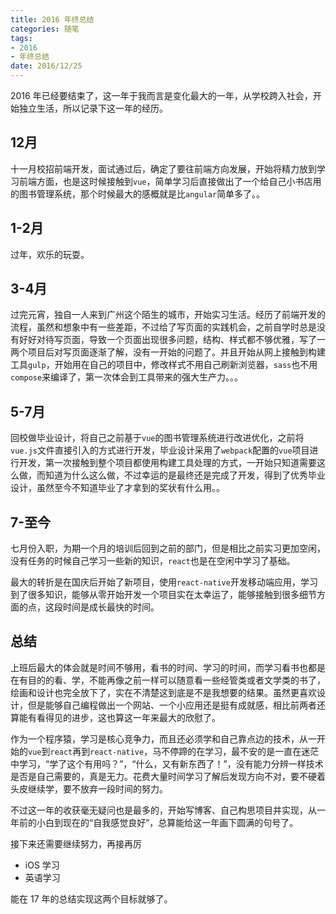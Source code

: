 ```yaml
---
title: 2016 年终总结
categories: 随笔
tags:
- 2016
- 年终总结
date: 2016/12/25
---
```


2016 年已经要结束了，这一年于我而言是变化最大的一年，从学校跨入社会，开始独立生活，所以记录下这一年的经历。

<!--more-->

## 12月

十一月校招前端开发，面试通过后，确定了要往前端方向发展，开始将精力放到学习前端方面，也是这时候接触到`vue`，简单学习后直接做出了一个给自己小书店用的图书管理系统，那个时候最大的感概就是比`angular`简单多了。。

## 1-2月
过年，欢乐的玩耍。

## 3-4月

过完元宵，独自一人来到广州这个陌生的城市，开始实习生活。经历了前端开发的流程，虽然和想象中有一些差距，不过给了写页面的实践机会，之前自学时总是没有好好对待写页面，导致一个页面出现很多问题，结构、样式都不够优雅，写了一两个项目后对写页面逐渐了解，没有一开始的问题了。并且开始从网上接触到构建工具`gulp`，开始用在自己的项目中，修改样式不用自己刷新浏览器，`sass`也不用`compose`来编译了，第一次体会到工具带来的强大生产力。。。

## 5-7月

回校做毕业设计，将自己之前基于`vue`的图书管理系统进行改进优化，之前将`vue.js`文件直接引入的方式进行开发，毕业设计采用了`webpack`配置的`vue`项目进行开发，第一次接触到整个项目都使用构建工具处理的方式，一开始只知道需要这么做，而知道为什么这么做，不过幸运的是最终还是完成了开发，得到了优秀毕业设计，虽然至今不知道毕业了才拿到的奖状有什么用。。

## 7-至今

七月份入职，为期一个月的培训后回到之前的部门，但是相比之前实习更加空闲，没有任务的时候自己学习一些新的知识，`react`也是在空闲中学习了基础。

最大的转折是在国庆后开始了新项目，使用`react-native`开发移动端应用，学习到了很多知识，能够从零开始开发一个项目实在太幸运了，能够接触到很多细节方面的点，这段时间是成长最快的时间。

## 总结

上班后最大的体会就是时间不够用，看书的时间、学习的时间，而学习看书也都是在有目的的看、学，不能再像之前一样可以随意看一些经管类或者文学类的书了，绘画和设计也完全放下了，实在不清楚这到底是不是我想要的结果。虽然更喜欢设计，但是能够自己编程做出一个网站、一个小应用还是挺有成就感，相比前两者还算能有看得见的进步，这也算这一年来最大的欣慰了。

作为一个程序猿，学习是核心竞争力，而且还必须学和自己靠点边的技术，从一开始的`vue`到`react`再到`react-native`，马不停蹄的在学习，最不安的是一直在迷茫中学习，“学了这个有用吗？”，“什么，又有新东西了！”，没有能力分辨一样技术是否是自己需要的，真是无力。花费大量时间学习了解后发现方向不对，要不硬着头皮继续学，要不放弃一段时间的努力。

不过这一年的收获毫无疑问也是最多的，开始写博客、自己构思项目并实现，从一年前的小白到现在的“自我感觉良好”，总算能给这一年画下圆满的句号了。

接下来还需要继续努力，再接再厉

- iOS 学习
- 英语学习

能在 17 年的总结实现这两个目标就够了。
